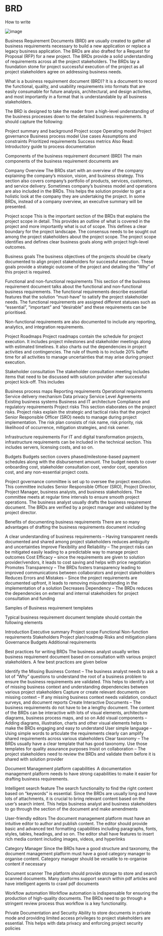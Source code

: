 # BRD
How to write




![image](https://user-images.githubusercontent.com/117138832/206624371-fc3593c1-90b7-4656-a4de-917435e79c4e.png)






Business Requirement Documents (BRD) are usually created to gather all business requirements necessary to build a new application or replace a legacy business application. The BRDs are also drafted for a Request for Proposal (RFP) for a new project. The BRDs provide a solid understanding of requirements across all the project stakeholders. The BRDs lay a foundation stone for project successful execution of the project as all project stakeholders agree on addressing business needs.

What is a business requirement document (BRD)?
It is a document to record the functional, quality, and usability requirements into formats that are easily consumable for future analysis, architectural, and design activities, and most importantly in a format that is understandable by all business stakeholders.

The BRD is designed to take the reader from a high-level understanding of the business processes down to the detailed business requirements. It should capture the following:

Project summary and background
Project scope
Operating model
Project governance
Business process model
Use cases
Assumptions and constraints
Prioritized requirements
Success metrics
Also Read: Introductory guide to process documentation

Components of the business requirement document (BRD)
The main components of the business requirement documents are

Company Overview
The BRDs start with an overview of the company explaining the company’s mission, vision, and business strategy. This section also covers company’s portfolio of products, services, customers, and service delivery. Sometimes company’s business model and operations are also included in the BRDs. This helps the solution provider to get a holistic look at the company they are undertaking the project. In some BRDs, instead of a company overview, an executive summary will be presented.

Project scope
This is the important section of the BRDs that explains the project scope in detail. This provides an outline of what is covered in the project and more importantly what is out of scope. This defines a clear boundary for the project landscape. The consensus needs to be sought out among the project stakeholders about the project scope. The project scope identifies and defines clear business goals along with project high-level outcomes.

Business goals
The business objectives of the projects should be clearly documented to align project stakeholders for successful execution. These goals provide a strategic outcome of the project and detailing the “Why” of this project is required.

Functional and non-functional requirements
This section of the business requirement document talks about the functional and non-functional business requirements. The functional requirements describe essential features that the solution “must-have” to satisfy the project stakeholder needs. The functional requirements are assigned different statuses such as “essential”, “important” and “desirable” and these requirements can be prioritised.

Non-functional requirements are also documented to include any reporting, analytics, and integration requirements.

Project Roadmaps
Project roadmaps contain the schedule for project execution. It includes project milestones and stakeholder meetings along with estimated timelines. It also charts out the dependencies in project activities and contingencies. The rule of thumb is to include 20% buffer time for all activities to manage uncertainties that may arise during project execution.

Stakeholder consultation
The stakeholder consultation meeting includes items that need to be discussed with solution provider after successful project kick-off. This includes

Business process maps
Reporting requirements
Operational requirements
Service delivery mechanism
Data privacy
Service Level Agreements
Existing business systems
Business and IT architecture
Compliance and regulatory requirements
Project risks
This section elaborates on the project risks. Project risks explain the strategic and tactical risks that the project Senior Responsible Officer (SRO) needs to manage during project implementation. The risk plan consists of risk name, risk priority, risk likelihood of occurrence, mitigation strategies, and risk owner.

Infrastructure requirements
For IT and digital transformation projects, infrastructure requirements can be included in the technical section. This includes servers, licensing costs, and so on.

Budgets
Budgets section covers phased/milestone-based payment schedules along with the disbursement amount. The budget needs to cover onboarding cost, stakeholder consultation cost, vendor cost, operation cost, and any non-essential project costs.

Project governance committee is set up to oversee the project execution. This committee includes Senior Responsible Officer (SRO), Project Director, Project Manager, business analysts, and business stakeholders. The committee meets at regular time intervals to ensure smooth project operations. The business analyst usually drafts the business requirement document. The BRDs are verified by a project manager and validated by the project director.





Benefits of documenting business requirements
There are so many advantages of drafting the business requirements document including

A clear understanding of business requirements – Having transparent needs documented and shared among project stakeholders reduces ambiguity and uncertainties
Improve Flexibility and Reliability – The project risks can be mitigated easily leading to a predictable way to manage project outcomes
Cost Efficacy – since the requirements are given to solution provider/vendors, it leads to cost saving and helps with price negotiation
Promotes Transparency – The BRDs fosters transparency leading to improved communications between collaborators and project stakeholders
Reduces Errors and Mistakes – Since the project requirements are documented upfront, it leads to removing misunderstanding in the implementation of a solution
Decreases Dependency – The BRDs reduces the dependencies on external and internal stakeholders for project consultation and funding
 
Samples of Business requirement templates

Typical business requirement document template should contain the following elements

Introduction
Executive summary
Project scope
Functional
Non-function requirements
Stakeholders
Project plan/roadmap
Risks and mitigation plans
Governance
Budgets
Additional requirements
 
Best practices for writing BRDs
The business analyst usually writes business requirement document based on consultation with various project stakeholders. A few best practices are given below

Identify the Missing Business Context – The business analyst needs to ask a lot of “Why” questions to understand the root of a business problem to ensure the business requirements are validated. This helps to identify a lot of missing business context and understanding dependencies between various project stakeholders
Capture or create relevant documents on missing context – If any missing business context needs validation, conduct surveys, and document reports
Create Interactive Documents – The business requirements do not have to be a lengthy document. The content of the BRDs can be interactive with lots of visual elements, architecture diagrams, business process maps, and so on
Add visual components – Adding diagrams, illustration, charts and other visual elements helps to make the BRDs engaging and easy to understand
User simple language – Using simple words to articulate the requirements clearly can amplify shared requirements across various stakeholders
Clear taxonomy – The BRDs usually have a clear template that has good taxonomy. Use those templates for quality assurance purposes
Insist on collaboration – The project stakeholders need to review the BRDs and validate them before it is shared with solution provider



Document Management platform capabilities
 A documentation management platform needs to have strong capabilities to make it easier for drafting business requirements.

Intelligent search feature
The search functionality to find the right content based on “keywords” is essential. Since the BRDs are usually long and have lots of attachments, it is crucial to bring relevant content based on the user’s search intent. This helps business analyst and business stakeholders to go through the section of the document and make amendments

User-friendly editors
The document management platform must have an intuitive editor to author and publish content. The editor should provide basic and advanced text formatting capabilities including paragraphs, fonts, styles, tables, headings, and so on. The editor shall have features to insert rich media content including images, videos, and hyperlinks

Category Manager
Since the BRDs have a good structure and taxonomy, the document management platform must have a good category manager to organise content. Category manager should be versatile to re-organise content if necessary

Document scanner
The platform should provide storage to store and search scanned documents. Many platforms support search within pdf articles and have intelligent agents to crawl pdf documents

Workflow automation
Workflow automation is indispensable for ensuring the production of high-quality documents. The BRDs need to go through a stringent review process thus workflow is a key functionality.

Private Documentation and Security
Ability to store documents in private mode and providing limited access privileges to project stakeholders are essential. This helps with data privacy and enforcing project security policies
